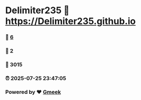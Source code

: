 # Delimiter235 :link: https://Delimiter235.github.io 
### :page_facing_up: [6](https://Delimiter235.github.io/tag.html) 
### :speech_balloon: 2 
### :hibiscus: 3015 
### :alarm_clock: 2025-07-25 23:47:05 
### Powered by :heart: [Gmeek](https://github.com/Meekdai/Gmeek)
